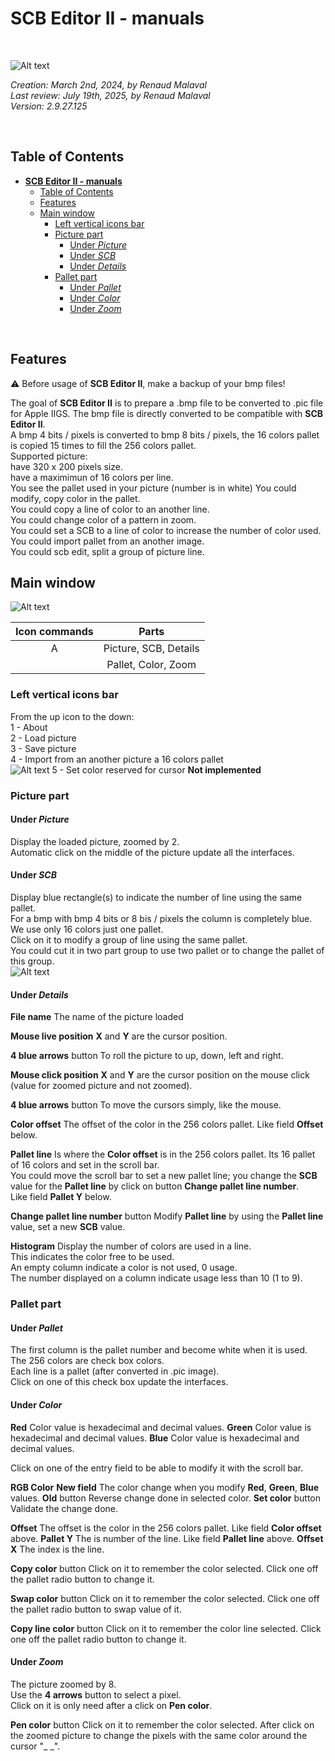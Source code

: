 # **SCB Editor II - manuals**

&nbsp;

![Alt text](appIcon_T_256x256.png "scbeditor2")

_Creation: March 2nd, 2024, by Renaud Malaval_  
_Last review: July 19th, 2025, by Renaud Malaval_  
_Version: 2.9.27.125_

&nbsp;

## Table of Contents

- [**SCB Editor II - manuals**](#scb-editor-ii---manuals)
  - [Table of Contents](#table-of-contents)
  - [Features](#features)
  - [Main window](#main-window)
    - [Left vertical icons bar](#left-vertical-icons-bar)
    - [Picture part](#picture-part)
      - [Under _Picture_](#under-picture)
      - [Under _SCB_](#under-scb)
      - [Under _Details_](#under-details)
    - [Pallet part](#pallet-part)
      - [Under _Pallet_](#under-pallet)
      - [Under _Color_](#under-color)
      - [Under _Zoom_](#under-zoom)

&nbsp;

## Features

:warning: Before usage of **SCB Editor II**, make a backup of your bmp files!

The goal of **SCB Editor II** is to prepare a .bmp file to be converted to .pic file for Apple IIGS.
The bmp file is directly converted to be compatible with **SCB Editor II**.  
A bmp 4 bits / pixels is converted to bmp 8 bits / pixels, the 16 colors pallet is copied 15 times to fill the 256 colors pallet.  
Supported picture:  
  have 320 x 200 pixels size.  
  have a maximimun of 16 colors per line.  
You see the pallet used in your picture (number is in white)
You could modify, copy color in the pallet.  
You could copy a line of color to an another line.  
You could change color of a pattern in zoom.  
You could set a SCB to a line of color to increase the number of color used.  
You could import pallet from an another image.  
You could scb edit, split a group of picture line.  

## Main window

![Alt text](presentation.png "scbeditor2")

| Icon commands | Parts                 |
|:-------------:|:---------------------:|
| A             | Picture, SCB, Details |
|               | Pallet, Color, Zoom   |

### Left vertical icons bar

From the up icon to the down:  
  1 - About  
  2 - Load picture  
  3 - Save picture  
  4 - Import from an another picture a 16 colors pallet  
![Alt text](importer_pallet.png "import pallet of 16 color from an another picture")
  5 - Set color reserved for cursor **Not implemented**  

### Picture part

#### Under _Picture_

Display the loaded picture, zoomed by 2.  
Automatic click on the middle of the picture update all the interfaces.

#### Under _SCB_

Display blue rectangle(s) to indicate the number of line using the same pallet.  
For a bmp with bmp 4 bits or 8 bis / pixels the column is completely blue. We use only 16 colors just one pallet.  
Click on it to modify a group of line using the same pallet.  
You could cut it in two part group to use two pallet or to change the pallet of this group.  
![Alt text](change_scb.png "Change pallet usable by line scb")

#### Under _Details_

**File name**
  The name of the picture loaded

**Mouse live position**
  **X** and **Y** are the cursor position.

**4 blue arrows** button
  To roll the picture to up, down, left and right.
  
**Mouse click position**
  **X** and **Y** are the cursor position on the mouse click (value for zoomed picture and not zoomed).

**4 blue arrows** button
  To move the cursors simply, like the mouse.

**Color offset**
  The offset of the color in the 256 colors pallet. Like field **Offset** below.

**Pallet line**
  Is where the **Color offset** is in the 256 colors pallet. Its 16 pallet of 16 colors and set in the scroll bar.  
  You could move the scroll bar to set a new pallet line; you change the **SCB** value for the **Pallet line** by click on button **Change pallet line number**.  
  Like field **Pallet Y** below.

**Change pallet line number** button
  Modify **Pallet line** by using the **Pallet line** value, set a new **SCB** value.

**Histogram**
  Display the number of colors are used in a line.  
  This indicates the color free to be used.  
  An empty column indicate a color is not used, 0 usage.  
  The number displayed on a column indicate usage less than 10 (1 to 9).

### Pallet part

#### Under _Pallet_

  The first column is the pallet number and become white when it is used.  
  The 256 colors are check box colors.  
  Each line is a pallet (after converted in .pic image).  
  Click on one of this check box update the interfaces.

#### Under _Color_

  **Red**
    Color value is hexadecimal and decimal values.
  **Green**
    Color value is hexadecimal and decimal values.
  **Blue**
    Color value is hexadecimal and decimal values.

  Click on one of the entry field to be able to modify it with the scroll bar.

  **RGB Color**
    **New field**
      The color change when you modify **Red**, **Green**, **Blue** values.
    **Old** button
      Reverse change done in selected color.
    **Set color** button
      Validate the change done.

  **Offset**
    The offset is the color in the 256 colors pallet. Like field **Color offset** above.
  **Pallet Y**
    The is number of the line. Like field **Pallet line** above.
  **Offset X**
    The index is the line.

  **Copy color** button
    Click on it to remember the color selected. Click one off the pallet radio button to change it.

  **Swap color** button
    Click on it to remember the color selected. Click one off the pallet radio button to swap value of it.

  **Copy line color** button
    Click on it to remember the color line selected. Click one off the pallet radio button to change it.

#### Under _Zoom_

  The picture zoomed by 8.  
  Use the **4 arrows** button to select a pixel.  
  Click on it is only need after a click on **Pen color**.

  **Pen color** button
    Click on it to remember the color selected. After click on the zoomed picture to change the pixels with the same color around the cursor "_ _".
